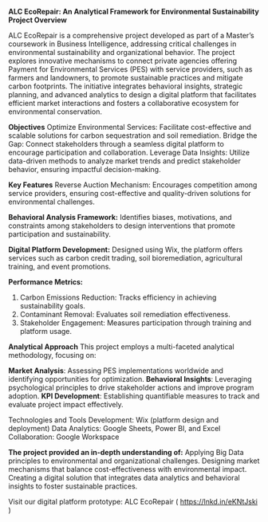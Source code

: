 **ALC EcoRepair: An Analytical Framework for Environmental Sustainability**
**Project Overview**

ALC EcoRepair is a comprehensive project developed as part of a Master’s coursework in Business Intelligence, addressing critical challenges in environmental sustainability and organizational behavior. 
The project explores innovative mechanisms to connect private agencies offering Payment for Environmental Services (PES) with service providers, such as farmers and landowners, to promote sustainable practices and mitigate carbon footprints.
The initiative integrates behavioral insights, strategic planning, and advanced analytics to design a digital platform that facilitates efficient market interactions and fosters a collaborative ecosystem for environmental conservation.

**Objectives**
Optimize Environmental Services: Facilitate cost-effective and scalable solutions for carbon sequestration and soil remediation.
Bridge the Gap: Connect stakeholders through a seamless digital platform to encourage participation and collaboration.
Leverage Data Insights: Utilize data-driven methods to analyze market trends and predict stakeholder behavior, ensuring impactful decision-making.

**Key Features**
Reverse Auction Mechanism:
Encourages competition among service providers, ensuring cost-effective and quality-driven solutions for environmental challenges.

**Behavioral Analysis Framework:**
Identifies biases, motivations, and constraints among stakeholders to design interventions that promote participation and sustainability.

**Digital Platform Development:**
Designed using Wix, the platform offers services such as carbon credit trading, soil bioremediation, agricultural training, and event promotions.

**Performance Metrics:**
1. Carbon Emissions Reduction: Tracks efficiency in achieving sustainability goals.
2. Contaminant Removal: Evaluates soil remediation effectiveness.
3. Stakeholder Engagement: Measures participation through training and platform usage.

**Analytical Approach**
This project employs a multi-faceted analytical methodology, focusing on:

**Market Analysis**: Assessing PES implementations worldwide and identifying opportunities for optimization.
**Behavioral Insights**: Leveraging psychological principles to drive stakeholder actions and improve program adoption.
**KPI Development**: Establishing quantifiable measures to track and evaluate project impact effectively.

Technologies and Tools
Development: Wix (platform design and deployment)
Data Analytics: Google Sheets, Power BI, and Excel
Collaboration: Google Workspace


**The project provided an in-depth understanding of:**
Applying Big Data principles to environmental and organizational challenges.
Designing market mechanisms that balance cost-effectiveness with environmental impact.
Creating a digital solution that integrates data analytics and behavioral insights to foster sustainable practices.


Visit our digital platform prototype: ALC EcoRepair ( https://lnkd.in/eKNtJski )

